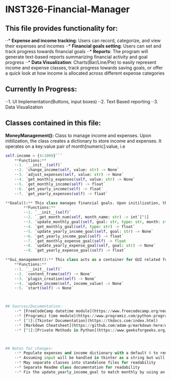 # INST326-Financial-Manager
## This file provides functionality for:
⋅⋅* **Expense and income tracking**: Users can record, categorize, and view their expenses and incomes
⋅⋅* **Financial goals setting**: Users can set and track progress towards financial goals
⋅⋅* **Reports**: The program will generate text-based reports summarizing financial activity and goal progress
⋅⋅* **Data Visualization**: Charts(Bar/Line/Pie) to easily represent income and expense classes, track progress towards saving goals, or offer a quick look at how income is allocated across  different expense categories

## Currently In Progress:
⋅⋅1. UI Implementation(Buttons, input boxes)
⋅⋅2. Text Based reporting
⋅⋅3. Data Visualization 

## Classes contained in this file:
**MoneyManagement():** Class to manage income and expenses. Upon initilization, the class creates a dictionary to store income and expenses. It operates on a key:value pair of month[numeric]:value, i.e 
```python 
self.income = {4:1000}```
	**Functions:**
	⋅⋅1. `__init__(self)`
	⋅⋅2. `change_income(self, value: str) -> None`
	⋅⋅3. `adjust_expenses(self, value: str) -> None`
	⋅⋅4. `get_monthly_expenses(self, value: str) -> None`
	⋅⋅5. `get_monthly_income(self) -> float`
	⋅⋅6. `get_yearly_income(self) -> float`
	⋅⋅7. `get_yearly_expenses(self) -> float`

**Goals():** This class manages financial goals. Upon initilization, the class creates two dictionaries, one to handle goals for reducing your monthly expenses, and another to handle your monthly income goal. It also creates two floats to handle yearly income and expense goals, operating on the same month:value grouping
		**Functions:**
		⋅⋅1. `__init__(self)`
		⋅⋅2. `_get_month_num(self, month_name: str) -> int`[^1]
		⋅⋅3. `update_monthly_goal(self, goal: str, type: str, month: str = None) -> None`
		⋅⋅4. `get_monthly_goal(self, type: str) -> float`
		⋅⋅5. `update_yearly_income_goal(self, goal: str) -> None`
		⋅⋅6. `get_yearly_income_goal(self) -> float`
		⋅⋅7. `get_monthly_expense_goal(self) -> float
		⋅⋅8. `update_yearly_expense_goal(self, goal: str) -> None`
		⋅⋅9. `get_yearly_expense_goal(self) -> float`

**Gui_management():** This class acts as a container for GUI related functions through tkinter[^2]. It will define a content frame and in time different tabs to access the project deliverables(data visualization, switching between income and expense, setting goals, etc). Upon initilization it will define a window and a title for tkinter to operate on, along with initilizing a Goals() and MoneyManagement() instance. Currently a WIP.
	**Functions:**
	⋅⋅1. `__init__(self)`
	⋅⋅2. `content_frame(self) -> None`
	⋅⋅3. `plugin_creation(self) -> None`
	⋅⋅4. `update_income(self, income_value) -> None`
	⋅⋅5. `start(self) -> None`



## Sources/Documentation:
	⋅⋅* [FreeCodeCamp datetime module](https://www.freecodecamp.org/news/python-get-current-time/#:~:text=How%20to%20Get%20the%20Current%20Time%20with%20the%20Time%20Module,the%20current%20date%20and%20time)
	⋅⋅* [Programiz time module](https://www.programiz.com/python-programming/time)
	⋅⋅* [^2]:[Tkinter Documentation](https://tkdocs.com/index.html)
	⋅⋅* [Markdown Cheatsheet](https://github.com/adam-p/markdown-here/wiki/Markdown-Cheatsheet)
	⋅⋅* [^1]:[Private Methods in Python](https://www.geeksforgeeks.org/private-methods-in-python/)



## Notes for changes:
	⋅⋅* Populate expenses and income dictionary with a default 0 to remove need for an exception class
    ⋅⋅* Assuming input will be handled in tkinter as a string but will research taking in respective values as they should be inputted, auto parse into floats for needed functions to avoid doing it in each function
	⋅⋅* May separate classes into standalone files for readability
	⋅⋅* Separate Readme class documentation for readability
	⋅⋅* Fix the update_yearly_income_goal to match monthly by using an additional type specifier

